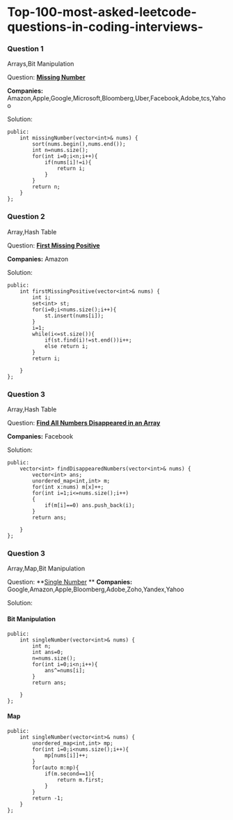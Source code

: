 # Top-100-most-asked-leetcode-questions-in-coding-interviews-


### Question 1
Arrays,Bit Manipulation

Question:
**[Missing Number](https://leetcode.com/problems/missing-number/description/)**

**Companies:** Amazon,Apple,Google,Microsoft,Bloomberg,Uber,Facebook,Adobe,tcs,Yahoo

Solution:
```class Solution {
public:
    int missingNumber(vector<int>& nums) {
        sort(nums.begin(),nums.end());
        int n=nums.size();
        for(int i=0;i<n;i++){
            if(nums[i]!=i){
                return i;
            }
        }
        return n;
    }
};
```
### Question 2
Array,Hash Table

Question:
**[First Missing Positive](https://leetcode.com/problems/first-missing-positive/description/)**

**Companies:** Amazon

Solution:
```class Solution {
public:
    int firstMissingPositive(vector<int>& nums) {
        int i;
        set<int> st;
        for(i=0;i<nums.size();i++){
            st.insert(nums[i]);
        }        
        i=1;
        while(i<=st.size()){
            if(st.find(i)!=st.end())i++;
            else return i;
        }
        return i;

    }
};
```

### Question 3
Array,Hash Table

Question:
**[Find All Numbers Disappeared in an Array](https://leetcode.com/problems/find-all-numbers-disappeared-in-an-array/description/)**

**Companies:** Facebook

Solution:
```class Solution {
public:
    vector<int> findDisappearedNumbers(vector<int>& nums) {
        vector<int> ans;
        unordered_map<int,int> m;
        for(int x:nums) m[x]++;
        for(int i=1;i<=nums.size();i++)
        {
            if(m[i]==0) ans.push_back(i); 
        }
        return ans;

    }
};
```

### Question 3
Array,Map,Bit Manipulation

Question:
**[Single Number](https://leetcode.com/problems/single-number/description/)
**
**Companies:** Google,Amazon,Apple,Bloomberg,Adobe,Zoho,Yandex,Yahoo

Solution:
#### Bit Manipulation
```class Solution {
public:
    int singleNumber(vector<int>& nums) {
        int n;
        int ans=0;
        n=nums.size();
        for(int i=0;i<n;i++){
            ans^=nums[i];
        }
        return ans;

    }
};
```
#### Map
```class Solution {
public:
    int singleNumber(vector<int>& nums) {
        unordered_map<int,int> mp;
        for(int i=0;i<nums.size();i++){
            mp[nums[i]]++;
        }
        for(auto m:mp){
            if(m.second==1){
                return m.first;
            }
        }
        return -1;
    }
};
```
